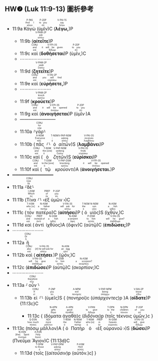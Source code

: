 ## HW❼ (Luk 11:9-13) 圖析參考


- 11:9a <RUBY><ruby><ruby>Κἀγὼ<rt>κἀγώ</rt></ruby><rt>And I</rt></ruby><rt>P-1NS</rt></RUBY> (<RUBY><ruby><ruby>ὑμῖν<rt>σύ</rt></ruby><rt>to you</rt></ruby><rt>P-2DP</rt></RUBY>)C (<RUBY><ruby><ruby><strong><strong>λέγω,</strong></strong><rt>λέγω</rt></ruby><rt>say</rt></ruby><rt>V-PAI-1S</rt></RUBY>)P 
	- 11:9b (<RUBY><ruby><ruby><strong><strong>αἰτεῖτε</strong></strong><rt>αἰτέω</rt></ruby><rt>ask</rt></ruby><rt>V-PAM-2P</rt></RUBY>)P
	- 11:9c <RUBY><ruby><ruby>καὶ<rt>καί</rt></ruby><rt>and</rt></ruby><rt>CONJ</rt></RUBY> (<RUBY><ruby><ruby><strong><strong>δοθήσεται</strong></strong><rt>δίδωμι</rt></ruby><rt>it will be given</rt></ruby><rt>V-FPI-3S</rt></RUBY>)P (<RUBY><ruby><ruby>ὑμῖν,<rt>σύ</rt></ruby><rt>to you</rt></ruby><rt>P-2DP</rt></RUBY>)C 
	- ⋯⋯⋯⋯⋯⋯⋯
	- 11:9d (<RUBY><ruby><ruby><strong><strong>ζητεῖτε</strong></strong><rt>ζητέω</rt></ruby><rt>seek</rt></ruby><rt>V-PAM-2P</rt></RUBY>)P
	- 11:9e <RUBY><ruby><ruby>καὶ<rt>καί</rt></ruby><rt>and</rt></ruby><rt>CONJ</rt></RUBY> (<RUBY><ruby><ruby><strong><strong>εὑρήσετε,</strong></strong><rt>εὑρίσκω</rt></ruby><rt>you will find</rt></ruby><rt>V-FAI-2P</rt></RUBY>)P 
	- ⋯⋯⋯⋯⋯⋯⋯
	- 11:9f (<RUBY><ruby><ruby><strong><strong>κρούετε</strong></strong><rt>κρούω</rt></ruby><rt>knock</rt></ruby><rt>V-PAM-2P</rt></RUBY>)P
	- 11:9g <RUBY><ruby><ruby>καὶ<rt>καί</rt></ruby><rt>and</rt></ruby><rt>CONJ</rt></RUBY> (<RUBY><ruby><ruby><strong><strong>ἀνοιγήσεται</strong></strong><rt>ἀνοίγω</rt></ruby><rt>it will be opened</rt></ruby><rt>V-FPI-3S</rt></RUBY>)P (<RUBY><ruby><ruby>ὑμῖν·<rt>σύ</rt></ruby><rt>to you</rt></ruby><rt>P-2DP</rt></RUBY>)A 
	- ————————
	- 11:10a ⸉<RUBY><ruby><ruby>γὰρ<rt>γάρ</rt></ruby><rt>for</rt></ruby><rt>CONJ</rt></RUBY>⸊
	- 11:10b (<RUBY><ruby><ruby>πᾶς<rt>πᾶς</rt></ruby><rt>Everyone</rt></ruby><rt>A-NSM</rt></RUBY> ⸉⸊ <RUBY><ruby><ruby>ὁ<rt>ὁ</rt></ruby><rt>-</rt></ruby><rt>T-NSM</rt></RUBY> <RUBY><ruby><ruby><em><em>αἰτῶν</em></em><rt>αἰτέω</rt></ruby><rt>asking</rt></ruby><rt>V-PAP-NSM</rt></RUBY>)S (<RUBY><ruby><ruby><strong><strong>λαμβάνει</strong></strong><rt>λαμβάνω</rt></ruby><rt>receives</rt></ruby><rt>V-PAI-3S</rt></RUBY>)P
	- 11:10c <RUBY><ruby><ruby>καὶ<rt>καί</rt></ruby><rt>and</rt></ruby><rt>CONJ</rt></RUBY> (<RUBY><ruby><ruby>ὁ<rt>ὁ</rt></ruby><rt>the [one]</rt></ruby><rt>T-NSM</rt></RUBY> <RUBY><ruby><ruby><em><em>ζητῶν</em></em><rt>ζητέω</rt></ruby><rt>seeking</rt></ruby><rt>V-PAP-NSM</rt></RUBY>)S (<RUBY><ruby><ruby><strong><strong>εὑρίσκει</strong></strong><rt>εὑρίσκω</rt></ruby><rt>finds</rt></ruby><rt>V-PAI-3S</rt></RUBY>)P
	- 11:10f <RUBY><ruby><ruby>καὶ<rt>καί</rt></ruby><rt>and</rt></ruby><rt>CONJ</rt></RUBY> (<RUBY><ruby><ruby>τῷ<rt>ὁ</rt></ruby><rt>to the [one]</rt></ruby><rt>T-DSM</rt></RUBY> <RUBY><ruby><ruby><em><em>κρούοντι</em></em><rt>κρούω</rt></ruby><rt>knocking</rt></ruby><rt>V-PAP-DSM</rt></RUBY>)A (<RUBY><ruby><ruby><strong><strong>ἀνοιγήσεται.</strong></strong><rt>ἀνοίγω</rt></ruby><rt>it will be opened</rt></ruby><rt>V-FPI-3S</rt></RUBY>)P 
- ═════════════
- 11:11a ⸉<RUBY><ruby><ruby>δὲ<rt>δέ</rt></ruby><rt>now</rt></ruby><rt>CONJ</rt></RUBY>⸊
- 11:11b (<RUBY><ruby><ruby>Τίνα<rt>τίς</rt></ruby><rt>Which</rt></ruby><rt>I-ASM</rt></RUBY> ⸉⸊ ‹<RUBY><ruby><ruby>ἐξ<rt>ἐκ</rt></ruby><rt>of</rt></ruby><rt>PREP</rt></RUBY> <RUBY><ruby><ruby>ὑμῶν<rt>σύ</rt></ruby><rt>you</rt></ruby><rt>P-2GP</rt></RUBY> ›)C 
- 11:11c (<RUBY><ruby><ruby>τὸν<rt>ὁ</rt></ruby><rt>who [is]</rt></ruby><rt>T-ASM</rt></RUBY> <RUBY><ruby><ruby>πατέρα<rt>πατήρ</rt></ruby><rt>a father</rt></ruby><rt>N-ASM</rt></RUBY>)C (<RUBY><ruby><ruby><strong><strong>αἰτήσει</strong></strong><rt>αἰτέω</rt></ruby><rt>will ask for</rt></ruby><rt>V-FAI-3S</rt></RUBY>)P (<RUBY><ruby><ruby>ὁ<rt>ὁ</rt></ruby><rt>the</rt></ruby><rt>T-NSM</rt></RUBY> <RUBY><ruby><ruby>υἱὸς<rt>υἱός</rt></ruby><rt>son</rt></ruby><rt>N-NSM</rt></RUBY>)S (<RUBY><ruby><ruby>ἰχθύν,<rt>ἰχθύς</rt></ruby><rt>a fish</rt></ruby><rt>N-ASM</rt></RUBY>)C
- 11:11d <RUBY><ruby><ruby>καὶ<rt>καί</rt></ruby><rt>and</rt></ruby><rt>CONJ</rt></RUBY> (<RUBY><ruby><ruby>ἀντὶ<rt>ἀντί</rt></ruby><rt>instead of</rt></ruby><rt>PREP</rt></RUBY> <RUBY><ruby><ruby>ἰχθύος<rt>ἰχθύς</rt></ruby><rt>a fish</rt></ruby><rt>N-GSM</rt></RUBY>)A (<RUBY><ruby><ruby>ὄφιν<rt>ὄφις</rt></ruby><rt>a serpent</rt></ruby><rt>N-ASM</rt></RUBY>)C (<RUBY><ruby><ruby>αὐτῷ<rt>αὐτός</rt></ruby><rt>to him</rt></ruby><rt>P-DSM</rt></RUBY>)C (<RUBY><ruby><ruby><strong>ἐπιδώσει;</strong><rt>ἐπιδίδωμι</rt></ruby><rt>will he give?</rt></ruby><rt>V-FAI-3S</rt></RUBY>)P
- ⋯⋯⋯⋯⋯⋯⋯
- 11:12a <RUBY><ruby><ruby>ἢ<rt>ἤ</rt></ruby><rt>Or</rt></ruby><rt>CONJ</rt></RUBY>
- 11:12b <RUBY><ruby><ruby>καὶ<rt>καί</rt></ruby><rt>also</rt></ruby><rt>CONJ</rt></RUBY> (<RUBY><ruby><ruby><strong>αἰτήσει</strong><rt>αἰτέω</rt></ruby><rt>[if] he will ask for</rt></ruby><rt>V-FAI-3S</rt></RUBY>)P (<RUBY><ruby><ruby>ᾠόν,<rt>ᾠόν</rt></ruby><rt>an egg</rt></ruby><rt>N-ASN</rt></RUBY>)C 
- 11:12c (<RUBY><ruby><ruby><strong><strong>ἐπιδώσει</strong></strong><rt>ἐπιδίδωμι</rt></ruby><rt>will he give</rt></ruby><rt>V-FAI-3S</rt></RUBY>)P (<RUBY><ruby><ruby>αὐτῷ<rt>αὐτός</rt></ruby><rt>to him</rt></ruby><rt>P-DSM</rt></RUBY>)C (<RUBY><ruby><ruby>σκορπίον;<rt>σκορπίος</rt></ruby><rt>a scorpion?</rt></ruby><rt>N-ASM</rt></RUBY>)C
- ⋯⋯⋯⋯⋯⋯⋯
- 11:13a ⸉<RUBY><ruby><ruby>οὖν<rt>οὖν</rt></ruby><rt>therefore</rt></ruby><rt>CONJ</rt></RUBY>⸊
	- 11:13b <RUBY><ruby><ruby>εἰ<rt>εἰ</rt></ruby><rt>If</rt></ruby><rt>CONJ</rt></RUBY> ⸉⸊ (<RUBY><ruby><ruby>ὑμεῖς<rt>σύ</rt></ruby><rt>you</rt></ruby><rt>P-2NP</rt></RUBY>)S { (<RUBY><ruby><ruby>πονηροὶ<rt>πονηρός</rt></ruby><rt>evil</rt></ruby><rt>A-NPM</rt></RUBY>)c (<RUBY><ruby><ruby><em><em>ὑπάρχοντες</em></em><rt>ὑπάρχω</rt></ruby><rt>being</rt></ruby><rt>V-PAP-NPM</rt></RUBY>)p }A (<RUBY><ruby><ruby><strong><strong>οἴδατε</strong></strong><rt>εἴδω</rt></ruby><rt>know</rt></ruby><rt>V-RAI-2P</rt></RUBY>)P {11:!3c}C
		- 11:13c { (<RUBY><ruby><ruby>δόματα<rt>δόμα</rt></ruby><rt>gifts</rt></ruby><rt>N-APN</rt></RUBY> <RUBY><ruby><ruby>ἀγαθὰ<rt>ἀγαθός</rt></ruby><rt>good</rt></ruby><rt>A-APN</rt></RUBY>)c (<RUBY><ruby><ruby><em>διδόναι</em><rt>δίδωμι</rt></ruby><rt>to give</rt></ruby><rt>V-PAN</rt></RUBY>)p (<RUBY><ruby><ruby>τοῖς<rt>ὁ</rt></ruby><rt>to the</rt></ruby><rt>T-DPN</rt></RUBY> <RUBY><ruby><ruby>τέκνοις<rt>τέκνον</rt></ruby><rt>children</rt></ruby><rt>N-DPN</rt></RUBY> <RUBY><ruby><ruby>ὑμῶν,<rt>σύ</rt></ruby><rt>of you</rt></ruby><rt>P-2GP</rt></RUBY>)c }
- 11:13c (<RUBY><ruby><ruby>πόσῳ<rt>πόσος</rt></ruby><rt>how much</rt></ruby><rt>Q-DSN</rt></RUBY> <RUBY><ruby><ruby>μᾶλλον<rt>μᾶλλον</rt></ruby><rt>more</rt></ruby><rt>ADV</rt></RUBY>)A (<RUBY><ruby><ruby>ὁ<rt>ὁ</rt></ruby><rt>the</rt></ruby><rt>T-NSM</rt></RUBY> <RUBY><ruby><ruby>Πατὴρ<rt>πατήρ</rt></ruby><rt>Father</rt></ruby><rt>N-NSM</rt></RUBY> <RUBY><ruby><ruby>ὁ<rt>ὁ</rt></ruby><rt>who [is]</rt></ruby><rt>T-NSM</rt></RUBY> ‹<RUBY><ruby><ruby>ἐξ<rt>ἐκ</rt></ruby><rt>in</rt></ruby><rt>PREP</rt></RUBY> <RUBY><ruby><ruby>οὐρανοῦ<rt>οὐρανός</rt></ruby><rt>heaven</rt></ruby><rt>N-GSM</rt></RUBY> ›)S (<RUBY><ruby><ruby><strong><strong>δώσει</strong></strong><rt>δίδωμι</rt></ruby><rt>will give</rt></ruby><rt>V-FAI-3S</rt></RUBY>)P (<RUBY><ruby><ruby>Πνεῦμα<rt>πνεῦμα</rt></ruby><rt>[the] Spirit</rt></ruby><rt>N-ASN</rt></RUBY> <RUBY><ruby><ruby>Ἅγιον<rt>ἅγιος</rt></ruby><rt>Holy</rt></ruby><rt>A-ASN</rt></RUBY>)C {11:13d}C
	- 11:13d {<RUBY><ruby><ruby>τοῖς<rt>ὁ</rt></ruby><rt>to those</rt></ruby><rt>T-DPM</rt></RUBY> [(<RUBY><ruby><ruby><em><em>αἰτοῦσιν</em></em><rt>αἰτέω</rt></ruby><rt>asking</rt></ruby><rt>V-PAP-DPM</rt></RUBY>)p (<RUBY><ruby><ruby>αὐτόν.<rt>αὐτός</rt></ruby><rt>Him!</rt></ruby><rt>P-ASM</rt></RUBY>)c] }
